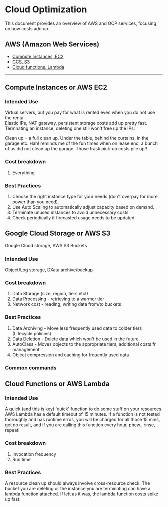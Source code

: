 # Cloud Optimization

This document provides an overview of AWS and GCP services, focusing on how costs add up.

## AWS (Amazon Web Services)

- [Compute Instances, EC2](#compute-instances-or-aws-ec2)
- [GCS, S3](#google-cloud-storage-or-aws-s3)
- [Cloud functions, Lambda](#cloud-functions-or-aws-lambda)



---

## Compute Instances or AWS EC2

### Intended Use
Virtual servers, but you pay for what is rented even when you do not use the rental. <br>
Elastic IPs, NAT gateway, persistent storage costs add up pretty fast. <br>
Termnating an instance, deleting one still won't free up the IPs. <br>

Clean up = a full clean up. Under the table, behind the curtains, in the garage etc. Hah! reminds me of the fun times when on lease end, a bunch of us did not clean up the garage. Those trask pick-up costs pile up!!

### Cost breakdown
1. Everything
### Best Practices
1. Choose the right instance type for your needs (don't overpay for more power than you need).
2. Use Auto Scaling to automatically adjust capacity based on demand.
3. Terminate unused instances to avoid unnecessary costs.
4. Check periodically if firecasted usage needs to be updated.

## Google Cloud Storage or AWS S3

Google Cloud storage, AWS S3 Buckets
### Intended Use
Object/Log storage, DXata archive/backup
### Cost breakdown
1. Data Storage (size, region, tiers etc0
2. Data Processing - retrieving to a warmer tier
3. Network cost - reading, writing data from/to buckets

### Best Practices
1. Data Archiving - Move less frequently used data to colder tiers (Lifecycle policies)
2. Data Deletion - Delete data which won't be used in the future.
3. AutoClass - Moves objects to the appropriate tiers, additional costs fr management
4. Object compression and caching for frquently used data

### Common commands


## Cloud Functions or AWS Lambda

### Intended Use
A quick (and this is key) 'quick' function to do some stuff on your resources. AWS Lambda has a default timeout of 15 minutes. If a function is not tested thoroughly and has runtime erros, you will be charged for all those 15 mins, get no result, and if you are calling this function every hour, phew.. rinse, repeat!


### Cost breakdown
1. Invocation frequency
2. Run time


### Best Practices
A resource clean up should always involve cross-resource check. The bucket you are deleting or the instance you are terminating can have a lambda function attached. If left as it was, the lambda function costs spike up fast.

